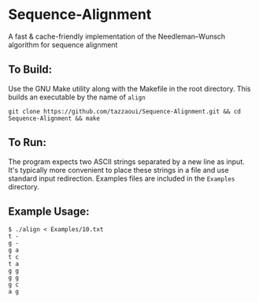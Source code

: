 # Sequence-Alignment
A fast &amp; cache-friendly implementation of the Needleman–Wunsch algorithm for sequence alignment

## To Build:
Use the GNU Make utility along with the Makefile in the root directory. This builds an executable by the name of ```align```

```
git clone https://github.com/tazzaoui/Sequence-Alignment.git && cd Sequence-Alignment && make
```

## To Run:
The program expects two ASCII strings separated by a new line as input. It's typically more convenient to place these strings in a file and use standard input redirection. Examples files are included in the ```Examples``` directory.

## Example Usage:
```
$ ./align < Examples/10.txt
t -
g -
g a
t c
t a
g g
g g
g c
a g
```
